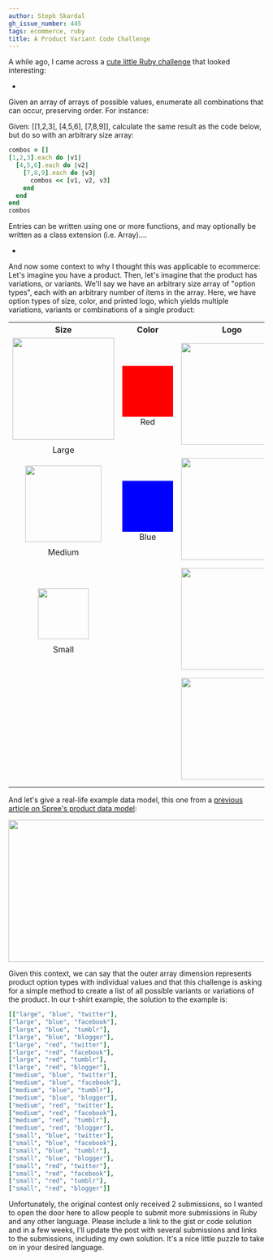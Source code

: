 ```yaml
---
author: Steph Skardal
gh_issue_number: 445
tags: ecommerce, ruby
title: A Product Variant Code Challenge
---
```




A while ago, I came across a [cute little Ruby challenge](http://norbauer.com/notebooks/code/notes/code-challenge-combinations) that looked interesting:

*

Given an array of arrays of possible values, enumerate all combinations that can occur, preserving order. For instance:

Given: [[1,2,3], [4,5,6], [7,8,9]], calculate the same result as the code below, but do so with an arbitrary size array:

```ruby
combos = []
[1,2,3].each do |v1|
  [4,5,6].each do |v2|
    [7,8,9].each do |v3|
      combos << [v1, v2, v3]
    end
  end
end
combos
```

Entries can be written using one or more functions, and may optionally be written as a class extension (i.e. Array)....

*

And now some context to why I thought this was applicable to ecommerce: Let's imagine you have a product. Then, let's imagine that the product has variations, or variants. We'll say we have an arbitrary size array of "option types", each with an arbitrary number of items in the array. Here, we have option types of size, color, and printed logo, which yields multiple variations, variants or combinations of a single product:

<table cellpadding="10" cellspacing="0" width="100%">
<tbody><tr>
<th align="center" width="33%">Size</th>
<th align="center" width="33%">Color</th>
<th align="center" width="33%">Logo</th>
</tr>
<tr>
<td align="center" width="33%">
<img alt="" border="0" id="BLOGGER_PHOTO_ID_5598028811643117810" src="/blog/2011/04/27/product-variant-code-challenge/image-0.jpeg" style="display:block; margin:0px auto 10px; text-align:center;cursor:pointer; cursor:hand;width:200px;"/>
Large</td>
<td align="center" width="33%">
<div style="background:red;height:100px;width:100px;"> </div>
Red</td>
<td align="center" width="33%">
<img alt="" border="0" id="BLOGGER_PHOTO_ID_5598030265473204450" src="/blog/2011/04/27/product-variant-code-challenge/image-1.jpeg" style="display:block; margin:0px auto 10px;width:200px;"/>
</td>
</tr>
<tr>
<td align="center">
<img alt="" border="0" id="BLOGGER_PHOTO_ID_5598028811643117810" src="/blog/2011/04/27/product-variant-code-challenge/image-0.jpeg" style="display:block; margin:0px auto 10px; text-align:center;cursor:pointer; cursor:hand;width:150px;"/>
Medium</td>
<td align="center">
<div style="background:blue;height:100px;width:100px;"> </div>
Blue</td>
<td align="center">
<img alt="" border="0" id="BLOGGER_PHOTO_ID_5598031461272555154" src="/blog/2011/04/27/product-variant-code-challenge/image-3.jpeg" style="display:block; margin:0px auto 10px;width:200px;"/>
</td>
</tr>
<tr>
<td align="center">
<img alt="" border="0" id="BLOGGER_PHOTO_ID_5598028811643117810" src="/blog/2011/04/27/product-variant-code-challenge/image-0.jpeg" style="display:block;margin:0px auto 10px;width:100px;"/>
Small</td>
<td></td>
<td align="center"><img alt="" border="0" id="BLOGGER_PHOTO_ID_5598030258808542178" src="/blog/2011/04/27/product-variant-code-challenge/image-5.png" style="display:block; margin:0px auto 10px;width:200px;"/></td>
</tr>
<tr>
<td></td>
<td></td>
<td align="center"><img alt="" border="0" id="BLOGGER_PHOTO_ID_5598030266039686082" src="/blog/2011/04/27/product-variant-code-challenge/image-6.jpeg" style="display:block; margin:0px auto 10px;width:200px;"/></td>
</tr>
</tbody></table>

And let's give a real-life example data model, this one from a [previous article on Spree's product data model](/blog/2010/07/21/spree-sample-product-data):

<img alt="" border="0" id="BLOGGER_PHOTO_ID_5598028813657050850" src="/blog/2011/04/27/product-variant-code-challenge/image-7.png" style="display:block; margin:0px auto 10px; text-align:center;cursor:pointer; cursor:hand;width: 537px; height: 279px;"/>

Given this context, we can say that the outer array dimension represents product option types with individual values and that this challenge is asking for a simple method to create a list of all possible variants or variations of the product. In our t-shirt example, the solution to the example is:

```ruby
[["large", "blue", "twitter"],
["large", "blue", "facebook"],
["large", "blue", "tumblr"],
["large", "blue", "blogger"],
["large", "red", "twitter"],
["large", "red", "facebook"],
["large", "red", "tumblr"],
["large", "red", "blogger"],
["medium", "blue", "twitter"],
["medium", "blue", "facebook"],
["medium", "blue", "tumblr"],
["medium", "blue", "blogger"],
["medium", "red", "twitter"],
["medium", "red", "facebook"],
["medium", "red", "tumblr"],
["medium", "red", "blogger"],
["small", "blue", "twitter"],
["small", "blue", "facebook"],
["small", "blue", "tumblr"],
["small", "blue", "blogger"],
["small", "red", "twitter"],
["small", "red", "facebook"],
["small", "red", "tumblr"],
["small", "red", "blogger"]]
```

Unfortunately, the original contest only received 2 submissions, so I wanted to open the door here to allow people to submit more submissions in Ruby and any other language. Please include a link to the gist or code solution and in a few weeks, I'll update the post with several submissions and links to the submissions, including my own solution. It's a nice little puzzle to take on in your desired language.


